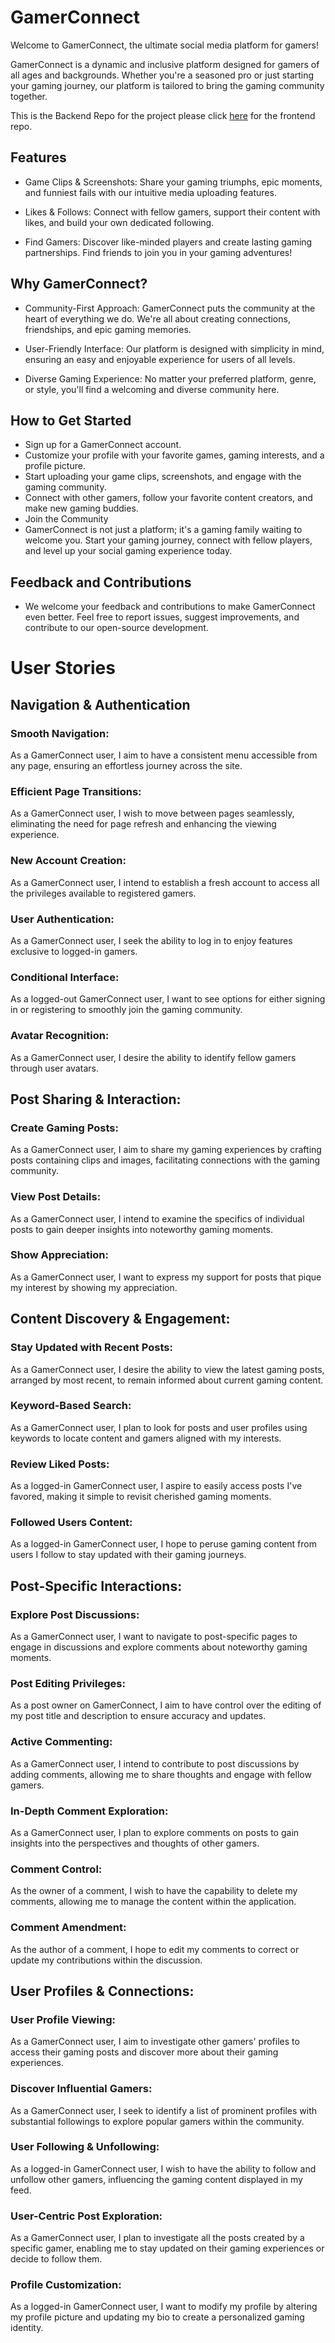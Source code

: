 # GamerConnect
Welcome to GamerConnect, the ultimate social media platform for gamers!

GamerConnect is a dynamic and inclusive platform designed for gamers of all ages and backgrounds. Whether you're a seasoned pro or just starting your gaming journey, our platform is tailored to bring the gaming community together.

This is the Backend Repo for the project please click [here](https://github.com/JamieB92/Gamer-Connect-Frontend-PP4) for the frontend repo.

## Features
- Game Clips & Screenshots: Share your gaming triumphs, epic moments, and funniest fails with our intuitive media uploading features.

- Likes & Follows: Connect with fellow gamers, support their content with likes, and build your own dedicated following.

- Find Gamers: Discover like-minded players and create lasting gaming partnerships. Find friends to join you in your gaming adventures!

## Why GamerConnect?
- Community-First Approach: GamerConnect puts the community at the heart of everything we do. We're all about creating connections, friendships, and epic gaming memories.

- User-Friendly Interface: Our platform is designed with simplicity in mind, ensuring an easy and enjoyable experience for users of all levels.

- Diverse Gaming Experience: No matter your preferred platform, genre, or style, you'll find a welcoming and diverse community here.

## How to Get Started
- Sign up for a GamerConnect account.
- Customize your profile with your favorite games, gaming interests, and a profile picture.
- Start uploading your game clips, screenshots, and engage with the gaming community.
- Connect with other gamers, follow your favorite content creators, and make new gaming buddies.
- Join the Community
- GamerConnect is not just a platform; it's a gaming family waiting to welcome you. Start your gaming journey, connect with fellow players, and level up your social gaming experience today.

## Feedback and Contributions
- We welcome your feedback and contributions to make GamerConnect even better. Feel free to report issues, suggest improvements, and contribute to our open-source development.


# User Stories

## Navigation & Authentication

### Smooth Navigation: 
As a GamerConnect user, I aim to have a consistent menu accessible from any page, ensuring an effortless journey across the site.

### Efficient Page Transitions: 
As a GamerConnect user, I wish to move between pages seamlessly, eliminating the need for page refresh and enhancing the viewing experience.

### New Account Creation:
As a GamerConnect user, I intend to establish a fresh account to access all the privileges available to registered gamers.

### User Authentication: 
As a GamerConnect user, I seek the ability to log in to enjoy features exclusive to logged-in gamers.

### Conditional Interface: 
As a logged-out GamerConnect user, I want to see options for either signing in or registering to smoothly join the gaming community.

### Avatar Recognition: 
As a GamerConnect user, I desire the ability to identify fellow gamers through user avatars.

## Post Sharing & Interaction:

### Create Gaming Posts: 
As a GamerConnect user, I aim to share my gaming experiences by crafting posts containing clips and images, facilitating connections with the gaming community.

### View Post Details: 
As a GamerConnect user, I intend to examine the specifics of individual posts to gain deeper insights into noteworthy gaming moments.

### Show Appreciation: 
As a GamerConnect user, I want to express my support for posts that pique my interest by showing my appreciation.

## Content Discovery & Engagement:

### Stay Updated with Recent Posts: 
As a GamerConnect user, I desire the ability to view the latest gaming posts, arranged by most recent, to remain informed about current gaming content.

### Keyword-Based Search: 
As a GamerConnect user, I plan to look for posts and user profiles using keywords to locate content and gamers aligned with my interests.

### Review Liked Posts: 
As a logged-in GamerConnect user, I aspire to easily access posts I've favored, making it simple to revisit cherished gaming moments.

### Followed Users Content: 
As a logged-in GamerConnect user, I hope to peruse gaming content from users I follow to stay updated with their gaming journeys.

## Post-Specific Interactions:

### Explore Post Discussions: 
As a GamerConnect user, I want to navigate to post-specific pages to engage in discussions and explore comments about noteworthy gaming moments.

### Post Editing Privileges: 
As a post owner on GamerConnect, I aim to have control over the editing of my post title and description to ensure accuracy and updates.

### Active Commenting: 
As a GamerConnect user, I intend to contribute to post discussions by adding comments, allowing me to share thoughts and engage with fellow gamers.

### In-Depth Comment Exploration: 
As a GamerConnect user, I plan to explore comments on posts to gain insights into the perspectives and thoughts of other gamers.

### Comment Control: 
As the owner of a comment, I wish to have the capability to delete my comments, allowing me to manage the content within the application.

### Comment Amendment: 
As the author of a comment, I hope to edit my comments to correct or update my contributions within the discussion.

## User Profiles & Connections:

### User Profile Viewing:
As a GamerConnect user, I aim to investigate other gamers' profiles to access their gaming posts and discover more about their gaming experiences.

### Discover Influential Gamers: 
As a GamerConnect user, I seek to identify a list of prominent profiles with substantial followings to explore popular gamers within the community.

### User Following & Unfollowing: 
As a logged-in GamerConnect user, I wish to have the ability to follow and unfollow other gamers, influencing the gaming content displayed in my feed.

### User-Centric Post Exploration: 
As a GamerConnect user, I plan to investigate all the posts created by a specific gamer, enabling me to stay updated on their gaming experiences or decide to follow them.

### Profile Customization: 
As a logged-in GamerConnect user, I want to modify my profile by altering my profile picture and updating my bio to create a personalized gaming identity.




